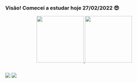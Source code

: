 ### Visão! Comecei a estudar hoje 27/02/2022 😎



<div align="center">
  <a href="https://github.com/rafaballerini">
  <img height="150em" src="https://github-readme-stats.vercel.app/api?username=douglaskjq&show_icons=true&theme=dark&include_all_commits=true&count_private=true"/>
  <img height="150em" src="https://github-readme-stats.vercel.app/api/top-langs/?username=douglaskjq&layout=compact&langs_count=7&theme=dark"/>
</div>

 
##
 
<div> 
 <a href="https://instagram.com/douglas_kjq" target="_blank"><img src="https://img.shields.io/badge/-Instagram-%23E4405F?style=for-the-badge&logo=instagram&logoColor=white" target="_blank"></a>
  <a href = "mailto:douglaskjq@gmail"><img src="https://img.shields.io/badge/-Gmail-%23333?style=for-the-badge&logo=gmail&logoColor=white" target="_blank"></a>
 
</div> 
